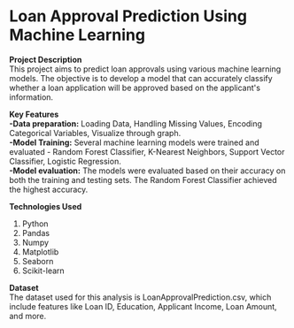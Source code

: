 # **Loan Approval Prediction Using Machine Learning**  

**Project Description**  
This project aims to predict loan approvals using various machine learning models. The objective is to develop a model that can accurately classify whether a loan application will be approved based on the applicant's information.  

**Key Features**  
**-Data preparation:** Loading Data, Handling Missing Values, Encoding Categorical Variables, Visualize through graph.  
**-Model Training:** Several machine learning models were trained and evaluated - Random Forest Classifier, K-Nearest Neighbors, Support Vector Classifier, Logistic Regression.  
**-Model evaluation:** The models were evaluated based on their accuracy on both the training and testing sets. The Random Forest Classifier achieved the highest accuracy.  

**Technologies Used**  
1. Python
2. Pandas
3. Numpy
4. Matplotlib
5. Seaborn
6. Scikit-learn  

**Dataset**  
The dataset used for this analysis is LoanApprovalPrediction.csv, which include features like Loan ID, Education, Applicant Income, Loan Amount, and more.
